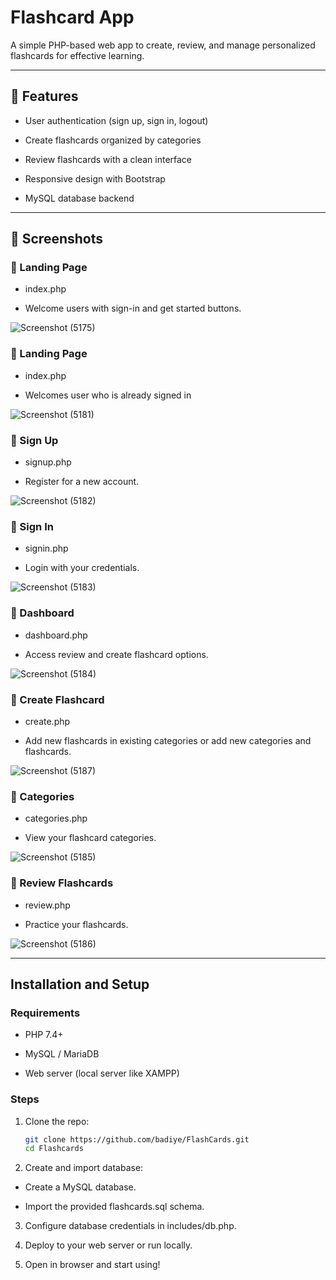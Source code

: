 # Flashcard App

A simple PHP-based web app to create, review, and manage personalized flashcards for effective learning.

- - -

## 🚀 Features

- User authentication (sign up, sign in, logout)

- Create flashcards organized by categories

- Review flashcards with a clean interface

- Responsive design with Bootstrap

- MySQL database backend

- - -

## 📸 Screenshots

### 🔹 Landing Page 

- index.php

- Welcome users with sign-in and get started buttons.

![Screenshot (5175)](https://github.com/user-attachments/assets/4e2ea59e-529a-4cff-83fc-8d9509f93947)

### 🔹 Landing Page 

- index.php

- Welcomes user who is already signed in

![Screenshot (5181)](https://github.com/user-attachments/assets/ab4211c8-4509-4f1e-a148-d20ca27e61ee)

### 🔹 Sign Up 

- signup.php

- Register for a new account.

![Screenshot (5182)](https://github.com/user-attachments/assets/e9e11bc5-f6c3-47dd-9d6a-9a22ea2fe772)

### 🔹 Sign In 

- signin.php

- Login with your credentials.

![Screenshot (5183)](https://github.com/user-attachments/assets/c660fc01-3e94-4584-9349-12a3f97897ad)

### 🔹 Dashboard 

- dashboard.php

- Access review and create flashcard options.

![Screenshot (5184)](https://github.com/user-attachments/assets/d7280798-9ba7-4707-833c-4ce8bb6ba729)

### 🔹 Create Flashcard 

- create.php

- Add new flashcards in existing categories or add new categories and flashcards.

![Screenshot (5187)](https://github.com/user-attachments/assets/37e3821a-315b-48f0-a459-16d28484cecd)

### 🔹 Categories 

- categories.php

- View your flashcard categories.

![Screenshot (5185)](https://github.com/user-attachments/assets/c692a8ea-9c29-4a63-8a57-540676f12df5)

### 🔹 Review Flashcards 

- review.php

- Practice your flashcards.

![Screenshot (5186)](https://github.com/user-attachments/assets/5017fff0-5e49-418d-a1e3-08909cb40da5)

- - -

## Installation and Setup

### Requirements

- PHP 7.4+

- MySQL / MariaDB

- Web server (local server like XAMPP)
 
### Steps

1. Clone the repo:

   ```bash
   git clone https://github.com/badiye/FlashCards.git
   cd Flashcards

2. Create and import database:

- Create a MySQL database.

- Import the provided flashcards.sql schema.

3. Configure database credentials in includes/db.php.

4. Deploy to your web server or run locally.

5. Open in browser and start using!

